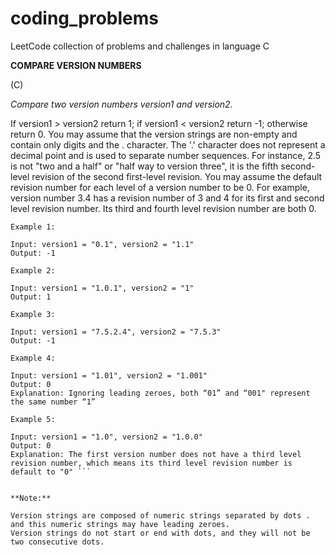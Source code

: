 # coding_problems
LeetCode collection of problems and challenges in language C

**COMPARE VERSION NUMBERS**

(C)

*Compare two version numbers version1 and version2.*

If version1 > version2 return 1; if version1 < version2 return -1; otherwise return 0. You may assume that the version strings are non-empty and contain only digits and the . character. The '.' character does not represent a decimal point and is used to separate number sequences.
For instance, 2.5 is not "two and a half" or "half way to version three", it is the fifth second-level revision of the second first-level revision.
You may assume the default revision number for each level of a version number to be 0. For example, version number 3.4 has a revision number of 3 and 4 for its first and second level revision number. Its third and fourth level revision number are both 0.

```
Example 1:

Input: version1 = "0.1", version2 = "1.1"
Output: -1

Example 2:

Input: version1 = "1.0.1", version2 = "1"
Output: 1

Example 3:

Input: version1 = "7.5.2.4", version2 = "7.5.3"
Output: -1

Example 4:

Input: version1 = "1.01", version2 = "1.001"
Output: 0
Explanation: Ignoring leading zeroes, both “01” and “001" represent the same number “1”

Example 5:

Input: version1 = "1.0", version2 = "1.0.0"
Output: 0
Explanation: The first version number does not have a third level revision number, which means its third level revision number is default to "0" ```


**Note:**

Version strings are composed of numeric strings separated by dots . and this numeric strings may have leading zeroes.
Version strings do not start or end with dots, and they will not be two consecutive dots.
